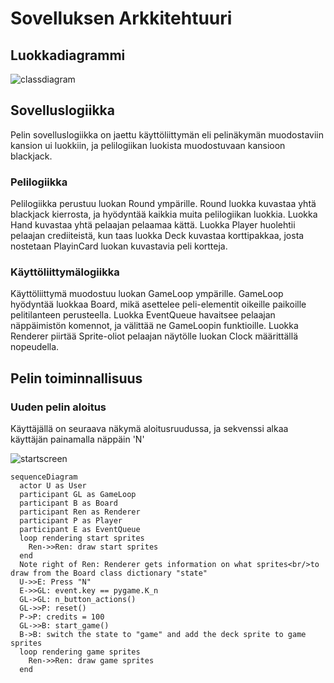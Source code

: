 # Sovelluksen Arkkitehtuuri

## Luokkadiagrammi

![classdiagram](https://user-images.githubusercontent.com/90755361/166474607-5deae4c4-de6e-48eb-b87c-94d8be23fc19.png)

## Sovelluslogiikka

Pelin sovelluslogiikka on jaettu käyttöliittymän eli pelinäkymän muodostaviin kansion ui luokkiin, ja pelilogiikan luokista muodostuvaan kansioon blackjack.

### Pelilogiikka

Pelilogiikka perustuu luokan Round ympärille. Round luokka kuvastaa yhtä blackjack kierrosta, ja hyödyntää kaikkia muita pelilogiikan luokkia. Luokka Hand kuvastaa yhtä pelaajan pelaamaa kättä. Luokka Player huolehtii pelaajan crediiteistä, kun taas luokka Deck kuvastaa korttipakkaa, josta nostetaan PlayinCard luokan kuvastavia peli kortteja.

### Käyttöliittymälogiikka

Käyttöliittymä muodostuu luokan GameLoop ympärille. GameLoop hyödyntää luokkaa Board, mikä asettelee peli-elementit oikeille paikoille pelitilanteen perusteella.
Luokka EventQueue havaitsee pelaajan näppäimistön komennot, ja välittää ne GameLoopin funktioille. Luokka Renderer piirtää Sprite-oliot pelaajan näytölle luokan Clock määrittällä nopeudella.

## Pelin toiminnallisuus

### Uuden pelin aloitus

Käyttäjällä on seuraava näkymä aloitusruudussa, ja sekvenssi alkaa käyttäjän painamalla näppäin 'N'

![startscreen](https://user-images.githubusercontent.com/90755361/165077096-9966cc6c-79ed-406a-b32d-531af3412a24.png)

```mermaid
sequenceDiagram
  actor U as User
  participant GL as GameLoop
  participant B as Board
  participant Ren as Renderer
  participant P as Player
  participant E as EventQueue
  loop rendering start sprites
    Ren->>Ren: draw start sprites
  end
  Note right of Ren: Renderer gets information on what sprites<br/>to draw from the Board class dictionary "state"
  U->>E: Press "N"
  E->>GL: event.key == pygame.K_n
  GL->GL: n_button_actions()
  GL->>P: reset()
  P->P: credits = 100
  GL->>B: start_game()
  B->B: switch the state to "game" and add the deck sprite to game sprites
  loop rendering game sprites
    Ren->>Ren: draw game sprites
  end
```


